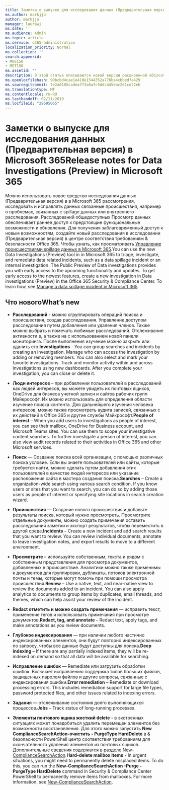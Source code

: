 ```yaml
---
title: Заметки о выпуске для исследования данных (Предварительная версия) в Microsoft 365
ms.author: markjjo
author: markjjo
manager: laurawi
ms.date: ''
ms.audience: Admin
ms.topic: article
ms.service: o365-administration
localization_priority: Normal
ms.collection: ''
search.appverid:
- MOE150
- MET150
ms.assetid: ''
description: В этой статье описываются новой версии расширенной eDiscovery (Предварительная версия) в Microsoft 365.
ms.openlocfilehash: 90bcbd4cae1e410e1544352a776ba4cbbedfa429
ms.sourcegitcommit: 7e2a0185cadea7f3a6afc5ddc445eac2e1ce22eb
ms.translationtype: MT
ms.contentlocale: ru-RU
ms.lasthandoff: 02/11/2019
ms.locfileid: "29695065"
---
```

# <a name="release-notes-for-data-investigations-preview-in-microsoft-365"></a><span data-ttu-id="19413-103">Заметки о выпуске для исследования данных (Предварительная версия) в Microsoft 365</span><span class="sxs-lookup"><span data-stu-id="19413-103">Release notes for Data Investigations (Preview) in Microsoft 365</span></span>

<span data-ttu-id="19413-p101">Можно использовать новое средство исследования данных (Предварительная версия) в в Microsoft 365 рассмотрения, исследовать и исправлять данных связанные происшествия, например о проблемах, связанных с spillage данных или внутреннего расследования. Расследований общедоступных Просмотр данных обеспечивает раннее доступ к предстоящие функциональные возможности и обновления. Для получения заблаговременный доступ к новым возможностям, создайте новый расследования в исследовании (Предварительная версия) в центре соответствия требованиям & безопасности Office 365. Чтобы узнать, как просматривать [Управление происшествиями spillage данных в Microsoft 365](manage-data-spillage-incidents.md).</span><span class="sxs-lookup"><span data-stu-id="19413-p101">You can use the new Data Investigations (Preview) tool in in Microsoft 365 to triage, investigate, and remediate data related incidents, such as a data spillage incident or an internal investigation. The Public Preview of Data investigations provides you with early access to the upcoming functionality and updates. To get early access to the newest features, create a new investigation in Data investigations (Preview) in the Office 365 Security & Compliance Center. To learn how, see [Manage a data spillage incident in Microsoft 365](manage-data-spillage-incidents.md).</span></span>

## <a name="whats-new"></a><span data-ttu-id="19413-108">Что нового</span><span class="sxs-lookup"><span data-stu-id="19413-108">What’s new</span></span> 

- <span data-ttu-id="19413-p102">**Расследований** - можно сгруппировать операций поиска и происшествия, создав расследования. Управление доступом расследования путем добавления или удаления членов.  Также можно выбрать и помечать любимые расследований. Отслеживание активности в, а также на с использованием новой панели мониторинга. После выполнения изучение можно закрыть или удалить его.</span><span class="sxs-lookup"><span data-stu-id="19413-p102">**Investigations** - You can group searches and incidents by creating an investigation. Manage who can access the investigation by adding or removing members.  You can also select and mark your favorite investigations. Track and monitor activity within and across investigations using new dashboards. After you complete your investigation, you can close or delete it.</span></span>

- <span data-ttu-id="19413-p103">**Люди интересов** – при добавлении пользователей в расследований как людей интересов, вы можете увидеть их почтовых ящиков, OneDrive для бизнеса учетной записи и сайтов рабочих групп Майкрософт. Их можно использовать для определения области изучение поиска контента. Для дальнейшего изучения человека интересов, можно также просмотреть аудита записей, связанных с их действий в Office 365 и другие службы Майкрософт.</span><span class="sxs-lookup"><span data-stu-id="19413-p103">**People of interest** – When you add users to investigations as people of interest, you can see their mailbox, OneDrive for Business account, and Microsoft Teams sites. You can use them to scope your investigative content searches. To further investigate a person of interest, you can also view audit records related to their activities in Office 365 and other Microsoft services.</span></span>

- <span data-ttu-id="19413-p104">**Поиск** — Создание поиска всей организации, с помощью различных поиска условие. Если вы знаете пользователей или сайты, которые требуется найти, можно сделать путем добавления этих пользователей в качестве людей интересов или указание расположения сайта в мастера создания поиска.</span><span class="sxs-lookup"><span data-stu-id="19413-p104">**Searches** – Create a organization-wide search using various search condition. If you know users or sites that you want to search, you can do so by adding those users as people of interest or specifying site locations in search creation wizard.</span></span> 

- <span data-ttu-id="19413-p105">**Происшествия** — Создание нового происшествия и добавьте результаты поиска, который нужно просмотреть. Просмотрите отдельные документы, можно создать примечания оставить расследования заметки и экспорт результатов, чтобы переместить в другой среде.</span><span class="sxs-lookup"><span data-stu-id="19413-p105">**Incidents** – Create a new incident and add search results that you want to review. You can review individual documents, annotate to leave investigation notes, and export results to move to a different environment.</span></span> 

- <span data-ttu-id="19413-p106">**Просмотрите** – используйте собственным, текста и рядом с собственным представления для просмотра документов, добавленных в происшествие. Аналитики можно также применимы к документов для группировки, дубликаты, потоков электронной почты и темы, которые могут помочь при помощи просмотра происшествия.</span><span class="sxs-lookup"><span data-stu-id="19413-p106">**Review** – Use a native, text, and near-native view to review the documents added to an incident. You can also apply analytics to documents to group items by duplicates, email threads, and themes, which can help assist your review of the incident.</span></span> 

- <span data-ttu-id="19413-123">**Redact отметить и можно создать примечания** — исправить текст, применение тегов и использовать примечания при просмотре документов.</span><span class="sxs-lookup"><span data-stu-id="19413-123">**Redact, tag, and annotate** – Redact text, apply tags, and make annotations as you review documents.</span></span>
  
- <span data-ttu-id="19413-124">**Глубокое индексирования** — при наличии любого частично индексированных элементов, они будут повторно индексированных по запросу, чтобы все данные будут доступны для поиска.</span><span class="sxs-lookup"><span data-stu-id="19413-124">**Deep indexing** – If there are any partially indexed items, they will be re-indexed on demand so that all data will be available for searching.</span></span>

- <span data-ttu-id="19413-p107">**Исправление ошибок** — Remediate или загрузить обработки ошибок. Включает исправлению поддержка типов больших файлов, защищенных паролем файлов и другие вопросы, связанные с индексирования ошибки.</span><span class="sxs-lookup"><span data-stu-id="19413-p107">**Error remediation** – Remediate or download processing errors. This includes remediation support for large file types, password protected files, and other issues related to indexing errors.</span></span> 

- <span data-ttu-id="19413-127">**Задания** — отслеживание состояния долго выполняющихся процессов.</span><span class="sxs-lookup"><span data-stu-id="19413-127">**Jobs** – Track status of long-running processes.</span></span>

- <span data-ttu-id="19413-p108">**Элементы почтового ящика жесткий delete** - в экстренных ситуациях может понадобиться удалить перемещен элементов без возможности восстановления. Для этого можно запустить **New ComplianceSearchAction-очистить - PurgeType HardDelete** в & безопасности PowerShell центр соответствия требованиям для окончательного удаления элементов из почтовых ящиков. Дополнительные сведения содержатся в разделе [New-ComplianceSearchAction](https://docs.microsoft.com/powershell/module/exchange/policy-and-compliance-content-search/new-compliancesearchaction).</span><span class="sxs-lookup"><span data-stu-id="19413-p108">**Hard-delete mailbox items** - In urgent situations, you might need to permanently delete misplaced items. To do this, you can run the **New-ComplianceSearchAction -Purge -PurgeType HardDelete** command in Security & Compliance Center PowerShell to permanently remove items from mailboxes. For more information, see [New-ComplianceSearchAction](https://docs.microsoft.com/powershell/module/exchange/policy-and-compliance-content-search/new-compliancesearchaction).</span></span>
